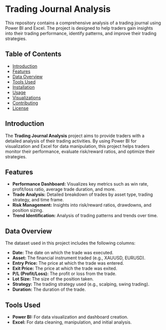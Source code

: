 # Trading Journal Analysis

This repository contains a comprehensive analysis of a trading journal using Power BI and Excel. The project is designed to help traders gain insights into their trading performance, identify patterns, and improve their trading strategies.

## Table of Contents

- [Introduction](#introduction)
- [Features](#features)
- [Data Overview](#data-overview)
- [Tools Used](#tools-used)
- [Installation](#installation)
- [Usage](#usage)
- [Visualizations](#visualizations)
- [Contributing](#contributing)
- [License](#license)

## Introduction

The **Trading Journal Analysis** project aims to provide traders with a detailed analysis of their trading activities. By using Power BI for visualization and Excel for data manipulation, this project helps traders monitor their performance, evaluate risk/reward ratios, and optimize their strategies.

## Features

- **Performance Dashboard:** Visualizes key metrics such as win rate, profit/loss ratio, average trade duration, and more.
- **Trade Analysis:** Detailed breakdown of trades by asset type, trading strategy, and time frame.
- **Risk Management:** Insights into risk/reward ratios, drawdowns, and position sizing.
- **Trend Identification:** Analysis of trading patterns and trends over time.

## Data Overview

The dataset used in this project includes the following columns:

- **Date:** The date on which the trade was executed.
- **Asset:** The financial instrument traded (e.g., XAUUSD, EURUSD).
- **Entry Price:** The price at which the trade was entered.
- **Exit Price:** The price at which the trade was exited.
- **P/L (Profit/Loss):** The profit or loss from the trade.
- **Lot Size:** The size of the position taken.
- **Strategy:** The trading strategy used (e.g., scalping, swing trading).
- **Duration:** The duration of the trade.

## Tools Used

- **Power BI:** For data visualization and dashboard creation.
- **Excel:** For data cleaning, manipulation, and initial analysis.
